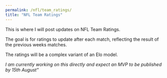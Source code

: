 ```yaml
---
permalink: /nfl/team_ratings/
title: "NFL Team Ratings"
---
```


This is where I will post updates on NFL Team Ratings.

The goal is for ratings to update after each match, reflecting the result of the previous weeks matches.

The ratings will be a complex variant of an Elo model.

_I am currently working on this directly and expect an MVP to be published by 15th August"_
